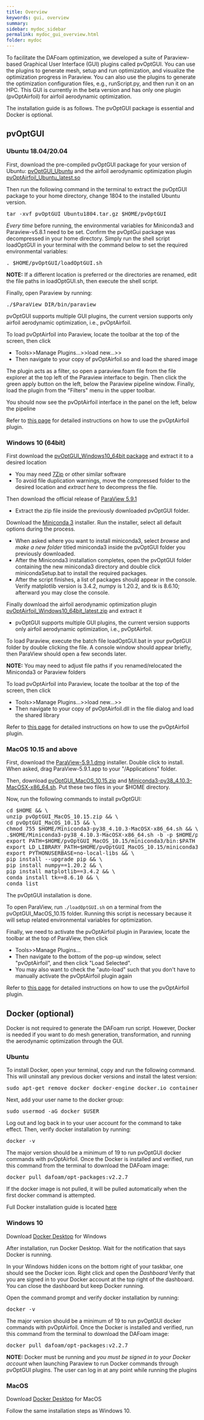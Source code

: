 ```yaml
---
title: Overview
keywords: gui, overview
summary: 
sidebar: mydoc_sidebar
permalink: mydoc_gui_overview.html
folder: mydoc
---
```


To facilitate the DAFoam optimization, we developed a suite of Paraview-based Graphical User Interface (GUI) plugins called pvOptGUI. You can use the plugins to generate mesh, setup and run optimization, and visualize the optimization progress in Paraview. You can also use the plugins to generate the optimization configuration files, e.g., runScript.py, and then run it on an HPC. This GUI is currently in the beta version and has only one plugin (pvOptAirfoil) for airfoil aerodynamic optimization. 

The installation guide is as follows. The pvOptGUI package is essential and Docker is optional.

## pvOptGUI

### Ubuntu 18.04/20.04

First, download the pre-compiled pvOptGUI package for your version of Ubuntu: [pvOptGUI_Ubuntu](https://github.com/DAFoam/files/releases/tag/pvOptGUI) and the airfoil aerodynamic optimization plugin [pvOptAirfoil_Ubuntu_latest.so](https://github.com/DAFoam/files/releases/tag/pvOptGUI)

Then run the following command in the terminal to extract the pvOptGUI package to your home directory, change 1804 to the installed Ubuntu version.

<pre>
tar -xvf pvOptGUI_Ubuntu1804.tar.gz $HOME/pvOptGUI
</pre>

*Every time* before running, the environmental variables for Miniconda3 and Paraview-v5.8.1 need to be set. Confirm the pvOptGui package was decompressed in your home directory. Simply run the shell script loadOptGUI in your terminal with the command below to set the required environmental variables:

<pre>
. $HOME/pvOptGUI/loadOptGUI.sh
</pre>

**NOTE:** If a different location is preferred or the directories are renamed, edit the file paths in loadOptGUI.sh, then execute the shell script.

Finally, open Paraview by running:

<pre>
./$ParaView_DIR/bin/paraview
</pre>

pvOptGUI supports multiple GUI plugins, the current version supports only airfoil aerodynamic optimization, i.e., pvOptAirfoil.

To load pvOptAirfoil into Paraview, locate the toolbar at the top of the screen, then click 
- Tools>>Manage Plugins...>>load new...>>
- Then navigate to your copy of pvOptAirfoil.so and load the shared image

The plugin acts as a filter, so open a paraview.foam file from the file explorer at the top left of the Paraview interface to begin. Then click the green apply button on the left, below the Paraview pipeline window. Finally, load the plugin from the "Filters" menu in the upper toolbar.

You should now see the pvOptAirfoil interface in the panel on the left, below the pipeline

Refer to [this page](mydoc_gui_pvoptairfoil.html) for detailed instructions on how to use the pvOptAirfoil plugin.

### Windows 10 (64bit)

First download the [pvOptGUI_Windows10_64bit package](https://github.com/DAFoam/files/releases/download/pvOptGUI/pvOptGUI_Windows10_64bit.zip) and extract it to a desired location
- You may need [7Zip](https://www.7-zip.org/) or other similar software
- To avoid file duplication warnings, move the compressed folder to the desired location and *extract here* to decompress the file.

Then download the official release of [ParaView 5.9.1](https://www.paraview.org/paraview-downloads/download.php?submit=Download&version=v5.9&type=binary&os=Windows&downloadFile=ParaView-5.9.1-Windows-Python3.8-msvc2017-64bit.zip)
- Extract the zip file inside the previously downloaded pvOptGUI folder.

Download the [Miniconda 3](https://repo.anaconda.com/miniconda/Miniconda3-py38_4.10.3-Windows-x86_64.exe) installer. Run the installer, select all default options during the process.
- When asked where you want to install miniconda3, select *browse* and *make a new folder* titled miniconda3 inside the pvOptGUI folder you previously downloaded.
- After the Miniconda3 installation completes, open the pvOptGUI folder containing the new miniconda3 directory and double click minicondaSetup.bat to install the required packages.
- After the script finishes, a list of packages should appear in the console. Verify matplotlib version is 3.4.2, numpy is 1.20.2, and tk is 8.6.10; afterward you may close the console.

Finally download the airfoil aerodynamic optimization plugin [pvOptAirfoil_Windows10_64bit_latest.zip](https://github.com/DAFoam/files/releases/download/pvOptGUI/pvOptAirfoil_Windows10_64bit_latest.zip) and extract it
- pvOptGUI supports multiple GUI plugins, the current version supports only airfoil aerodynamic optimization, i.e., pvOptAirfoil.


To load Paraview, execute the batch file loadOptGUI.bat in your pvOptGUI folder by double clicking the file. A console window should appear briefly, then ParaView should open a few seconds later.

**NOTE:** You may need to adjust file paths if you renamed/relocated the Miniconda3 or Paraview folders


To load pvOptAirfoil into Paraview, locate the toolbar at the top of the screen, then click 
- Tools>>Manage Plugins...>>load new...>>
- Then navigate to your copy of pvOptAirfoil.dll in the file dialog and load the shared library

Refer to [this page](mydoc_gui_pvoptairfoil.html) for detailed instructions on how to use the pvOptAirfoil plugin.

### MacOS 10.15 and above

First, download the [ParaView-5.9.1.dmg](https://github.com/DAFoam/files/releases/download/pvOptGUI/ParaView-5.9.1-OSX10.15-Python3.8-64bit.dmg) installer. Double click to install. When asked, drag ParaView-5.9.1.app to your "/Applications" folder.

Then, download [pvOptGUI_MacOS_10.15.zip](https://github.com/DAFoam/files/releases/download/pvOptGUI/pvOptGUI_MacOS_10.15.zip) and [Miniconda3-py38_4.10.3-MacOSX-x86_64.sh](https://repo.anaconda.com/miniconda/Miniconda3-py38_4.10.3-MacOSX-x86_64.sh). Put these two files in your $HOME directory.

Now, run the following commands to install pvOptGUI:

<pre>
cd $HOME && \
unzip pvOptGUI_MacOS_10.15.zip && \
cd pvOptGUI_MacOS_10.15 && \
chmod 755 $HOME/Miniconda3-py38_4.10.3-MacOSX-x86_64.sh && \
.$HOME/Miniconda3-py38_4.10.3-MacOSX-x86_64.sh -b -p $HOME/pvOptGUI_MacOS_10.15/miniconda3 && \
export PATH=$HOME/pvOptGUI_MacOS_10.15/miniconda3/bin:$PATH && \
export LD_LIBRARY_PATH=$HOME/pvOptGUI_MacOS_10.15/miniconda3/lib:$LD_LIBRARY_PATH && \
export PYTHONUSERBASE=no-local-libs && \
pip install --upgrade pip && \
pip install numpy==1.20.2 && \
pip install matplotlib==3.4.2 && \
conda install tk==8.6.10 && \
conda list
</pre>

The pvOptGUI installation is done.

To open ParaView, run `./loadOptGUI.sh` on a terminal from the pvOptGUI_MacOS_10.15 folder. Running this script is necessary because it will setup related environmental variables for optimization.

Finally, we need to activate the pvOptAirfoil plugin in Paraview, locate the toolbar at the top of ParaView, then click 
- Tools>>Manage Plugins...
- Then navigate to the bottom of the pop-up window, select "pvOptAirfoil", and then click "Load Selected".
- You may also want to check the "auto-load" such that you don't have to manually activate the pvOptAirfoil plugin again 

Refer to [this page](mydoc_gui_pvoptairfoil.html) for detailed instructions on how to use the pvOptAirfoil plugin.

## Docker (optional)

Docker is not required to generate the DAFoam run script. However, Docker is needed if you want to do mesh generation, transformation, and running the aerodynamic optimization through the GUI. 
	
### Ubuntu	

To install Docker, open your terminal, copy and run the following command. This will uninstall any previous docker versions and install the latest version:

<pre>
sudo apt-get remove docker docker-engine docker.io containerd runc && sudo apt-get update && sudo apt-get install apt-transport-https ca-certificates curl gnupg-agent   software-properties-common -y && curl -fsSL https://download.docker.com/linux/ubuntu/gpg | sudo apt-key add - && sudo add-apt-repository "deb [arch=amd64] https:// download. docker.com/linux/ubuntu $(lsb_release -cs) stable" && sudo apt-get update && sudo apt-get install docker docker.io -y
</pre>

Next, add your user name to the docker group:

<pre>
sudo usermod -aG docker $USER
</pre>

Log out and log back in to your user account for the command to take effect. Then, verify docker installation by running:

<pre>
docker -v
</pre>

The major version should be a minimum of 19 to run pvOptGUI docker commands with pvOptAirfoil. Once the Docker is installed and verified, run this command from the terminal to download the DAFoam image:

<pre>
docker pull dafoam/opt-packages:v2.2.7
</pre>

If the docker image is not pulled, it will be pulled automatically when the first docker command is attempted.

Full Docker installation guide is located [here](https://docs.docker.com/engine/install/ubuntu/)

### Windows 10

Download [Docker Desktop](https://docs.docker.com/docker-for-windows/install/) for Windows

After installation, run Docker Desktop. Wait for the notification that says Docker is running.

In your Windows hidden icons on the bottom right of your taskbar, one should see the Docker icon. Right click and open the *Dashboard*
Verify that you are signed in to your Docker account at the top right of the dashboard. You can close the dashboard but keep Docker running.

Open the command prompt and verify docker installation by running:

<pre>
docker -v
</pre>

The major version should be a minimum of 19 to run pvOptGUI docker commands with pvOptAirfoil. Once the Docker is installed and verified, run this command from the terminal to download the DAFoam image:

<pre>
docker pull dafoam/opt-packages:v2.2.7
</pre>

**NOTE:** Docker must be running and *you must be signed in to your Docker account* when launching Paraview to run Docker commands through pvOptGUI plugins. The user can log in at any point while running the plugins

### MacOS

Download [Docker Desktop](https://hub.docker.com/editions/community/docker-ce-desktop-mac) for MacOS

Follow the same installation steps as Windows 10.

